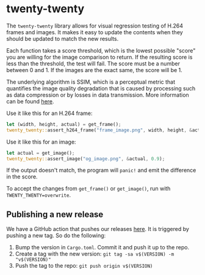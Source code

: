 # twenty-twenty

The `twenty-twenty` library allows for visual regression testing of H.264 frames and images.
It makes it easy to update the contents when they should be updated to match the new results.

Each function takes a score threshold, which is the lowest possible "score" you are willing for
the image comparison to return. If the resulting score is less than the threshold, the test
will fail. The score must be a number between 0 and 1. If the images are the exact same, the
score will be 1.

The underlying algorithm is SSIM, which is a perceptual metric that quantifies the image
quality degradation that is caused by processing such as data compression or by losses in data
transmission. More information can be found [here](https://en.wikipedia.org/wiki/Structural_similarity).

Use it like this for an H.264 frame:

```rust
let (width, height, actual) = get_frame();
twenty_twenty::assert_h264_frame("frame_image.png", width, height, &actual, 0.9);
```
Use it like this for an image:

```rust
let actual = get_image();
twenty_twenty::assert_image("og_image.png", &actual, 0.9);
```

If the output doesn't match, the program will `panic!` and emit the
difference in the score.

To accept the changes from `get_frame()` or `get_image()`, run with `TWENTY_TWENTY=overwrite`.

## Publishing a new release

We have a GitHub action that pushes our releases [here](https://github.com/KittyCAD/twenty-twenty/blob/main/.github/workflows/make-release.yml). It is triggered by
pushing a new tag. So do the following:

1. Bump the version in `Cargo.toml`. Commit it and push it up to the repo.
2. Create a tag with the new version: `git tag -sa v$(VERSION) -m "v$(VERSION)"`
3. Push the tag to the repo: `git push origin v$(VERSION)`
